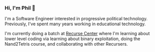 ### Hi, I'm Phil 👋

I'm a Software Engineer interested in progressive political technology. Previously, I've spent many years working in educational technology.

I'm currently doing a batch at [Recurse Center](https://www.recurse.com/) where I'm learning about lower level coding via learning about binary exploitation, doing the Nand2Tetris course, and collaborating with other Recursers.

<!--
**kupad/kupad** is a ✨ _special_ ✨ repository because its `README.md` (this file) appears on your GitHub profile.

Here are some ideas to get you started:

- 🔭 I’m currently working on ...
- 🌱 I’m currently learning ...
- 👯 I’m looking to collaborate on ...
- 🤔 I’m looking for help with ...
- 💬 Ask me about ...
- 📫 How to reach me: ...
- 😄 Pronouns: ...
- ⚡ Fun fact: ...
-->
